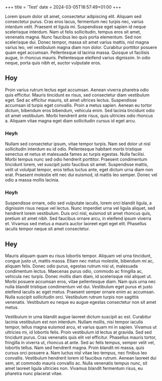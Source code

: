 +++
title = 'Test'
date = 2024-03-05T18:57:49+01:00
+++

Lorem ipsum dolor sit amet, consectetur adipiscing elit. Aliquam sed consectetur purus. Cras eros lacus, fermentum nec turpis nec, varius interdum velit. Praesent et ligula mi. Suspendisse eget sapien id neque scelerisque interdum. Nam ut felis sollicitudin, tempus eros sit amet, venenatis magna. Nunc faucibus leo quis porta elementum. Sed non scelerisque dui. Donec tempor, massa sit amet varius mattis, nisl magna varius leo, vel vestibulum magna diam non dolor. Curabitur porttitor posuere quam eget accumsan. Pellentesque id lacinia massa. Quisque ut facilisis augue, in rhoncus mauris. Pellentesque eleifend varius dignissim. In odio neque, porta quis nibh et, auctor vulputate eros.

## Hoy

Proin varius rutrum lectus eget accumsan. Aenean viverra pharetra odio quis efficitur. Mauris tincidunt ex risus, sed consectetur diam vestibulum eget. Sed ac efficitur mauris, sit amet ultrices lectus. Suspendisse accumsan id turpis eget convallis. Proin a metus sapien. Aenean eu tortor dictum, bibendum eros bibendum, vehicula enim. Sed lacinia tincidunt odio sit amet vestibulum. Morbi hendrerit ante risus, quis ultricies odio rhoncus a. Aliquam vitae magna eget diam sollicitudin cursus id eget arcu.

### Heyh

Nullam sed consectetur ipsum, vitae tempor turpis. Nam sed dolor ut nisl sollicitudin interdum eu id odio. Pellentesque habitant morbi tristique senectus et netus et malesuada fames ac turpis egestas. Nulla facilisi. Morbi tempus nunc sed odio hendrerit porttitor. Praesent condimentum tincidunt lorem, vel suscipit justo faucibus sit amet. Suspendisse mattis, velit ut volutpat tempor, eros tellus luctus ante, eget dictum urna diam non erat. Praesent molestie elit nec dui euismod, id mattis leo semper. Donec vel odio a massa mollis lacinia.

### Hoyh

Suspendisse ornare, odio sed vulputate iaculis, lorem orci blandit ligula, a dignissim risus neque vel lectus. Nunc imperdiet urna vel ligula aliquet, sed hendrerit lorem vestibulum. Duis orci nisl, euismod sit amet rhoncus quis, pretium sit amet nibh. Sed faucibus ornare arcu, in eleifend ipsum viverra et. Vivamus sed metus a mauris auctor laoreet eget eget elit. Phasellus iaculis tempor neque sit amet consectetur.

## Hey

Mauris aliquam quam eu risus lobortis tempor. Aliquam vel urna tincidunt, congue justo ut, mattis massa. Etiam nec metus molestie, bibendum mi ac, aliquam felis. Donec odio purus, egestas rutrum nisi ut, malesuada condimentum lectus. Maecenas purus odio, commodo ac fringilla ac, vehicula nec turpis. Donec mollis diam diam, id scelerisque nisl aliquet ut. Morbi posuere accumsan eros, vitae pellentesque diam. Nam quis urna nec nulla blandit tristique condimentum vel dui. Vestibulum eget purus et justo eleifend iaculis ac eget metus. Praesent semper ornare enim ac accumsan. Nulla suscipit sollicitudin orci. Vestibulum rutrum turpis non sagittis venenatis. Vestibulum eu neque eu augue egestas consectetur non sit amet metus.

Vestibulum in urna blandit augue laoreet dictum suscipit ac est. Curabitur lacinia vestibulum est non interdum. Nullam mollis, nisi tempor iaculis tempor, tellus magna euismod arcu, et varius quam mi in sapien. Vivamus ut ultricies mi, id lobortis felis. Proin vestibulum id lectus at gravida. Sed sed tincidunt purus. Cras venenatis quis elit vel efficitur. Phasellus mauris tortor, fringilla in viverra ut, rhoncus at ante. Sed ac felis tempus, semper velit vel, lobortis tellus. Nam sed hendrerit magna. Proin blandit mi massa, quis cursus orci posuere a. Nam luctus nisl vitae leo tempus, nec finibus leo convallis. Vestibulum hendrerit lorem id faucibus rutrum. Aenean laoreet dui sem, at commodo mauris convallis ac. Nulla venenatis tempus nunc, sit amet laoreet ligula ultricies non. Vivamus blandit fermentum risus, eu pharetra nunc placerat vitae.
